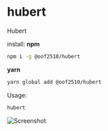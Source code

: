 # hubert

Hubert

install:
__npm__
```bash
npm i -g @oof2510/hubert
```
__yarn__
```bash
yarn global add @oof2510/hubert
```

Usage:

```bash
hubert
```

![Screenshot](https://media.discordapp.net/attachments/829066787693002823/874726353503662154/unknown.png)
